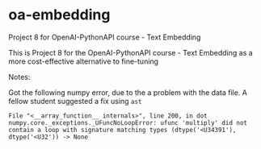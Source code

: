# oa-embedding
Project 8 for OpenAI-PythonAPI course - Text Embedding

This is Project 8 for the OpenAI-PythonAPI course - Text Embedding as a more cost-effective alternative to fine-tuning

Notes: 

Got the following numpy error, due to the a problem with the data file. A fellow student suggested a fix using `ast`

`File "<__array_function__ internals>", line 200, in dot
numpy.core._exceptions._UFuncNoLoopError: ufunc 'multiply' did not contain a loop with signature matching types (dtype('<U34391'), dtype('<U32')) -> None`


